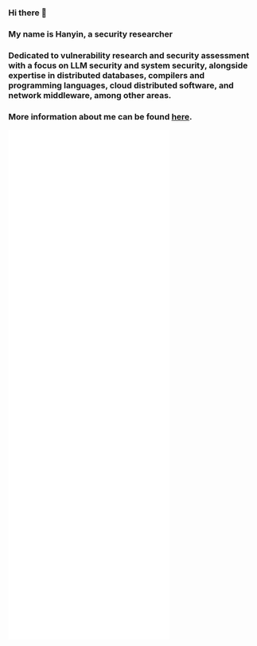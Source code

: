 ### Hi there 👋

### My name is Hanyin, a security researcher

### Dedicated to vulnerability research and security assessment with a focus on LLM security and system security, alongside expertise in distributed databases, compilers and programming languages, cloud distributed software, and network middleware, among other areas.

### More information about me can be found [here](https://mundi-xu.github.io/2018/10/25/hello-world/).

<!--
**Mundi-Xu/Mundi-Xu** is a ✨ _special_ ✨ repository because its `README.md` (this file) appears on your GitHub profile.

Here are some ideas to get you started:

- 🔭 I’m currently working on ...
- 🌱 I’m currently learning ...
- 👯 I’m looking to collaborate on ...
- 🤔 I’m looking for help with ...
- 💬 Ask me about ...
- 📫 How to reach me: ...
- 😄 Pronouns: ...
- ⚡ Fun fact: ...
-->

![Metrics](https://github.com/Mundi-Xu/Mundi-Xu/blob/main/github-metrics.svg)
